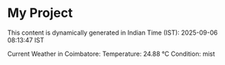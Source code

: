 # My Project

This content is dynamically generated in Indian Time (IST): 2025-09-06 08:13:47 IST


Current Weather in Coimbatore:
Temperature: 24.88 °C
Condition: mist
